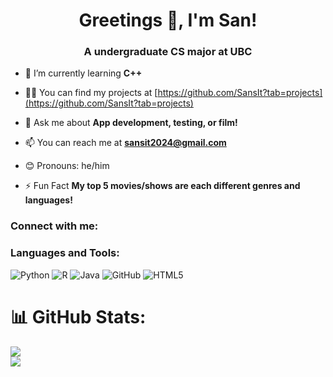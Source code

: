 <h1 align="center">Greetings 👋, I'm San!</h1>
<h3 align="center">A undergraduate CS major at UBC</h3>

- 🌱 I’m currently learning **C++**

- 👨‍💻 You can find my projects at [https://github.com/SansIt?tab=projects](https://github.com/SansIt?tab=projects)
  
- 💬 Ask me about **App development, testing, or film!**
  
- 📫 You can reach me at **sansit2024@gmail.com**

- 😊 Pronouns: he/him

- ⚡ Fun Fact **My top 5 movies/shows are each different genres and languages!**

<h3 align="left">Connect with me:</h3>
<p align="left">
</p>

<h3 align="left">Languages and Tools:</h3>

![Python](https://img.shields.io/badge/python-3670A0?style=flat&logo=python&logoColor=ffdd54) ![R](https://img.shields.io/badge/r-%23276DC3.svg?style=flat&logo=r&logoColor=white) ![Java](https://img.shields.io/badge/java-%23ED8B00.svg?style=flat&logo=openjdk&logoColor=white) ![GitHub](https://img.shields.io/badge/github-%23121011.svg?style=flat&logo=github&logoColor=white) ![HTML5](https://img.shields.io/badge/html5-%23E34F26.svg?style=flat&logo=html5&logoColor=white)
# 📊 GitHub Stats:
![](https://nirzak-streak-stats.vercel.app/?user=SansIt&theme=dark&hide_border=false)<br/>
![](https://github-readme-stats.vercel.app/api/top-langs/?username=SansIt&theme=dark&hide_border=false&include_all_commits=false&count_private=false&layout=compact)
